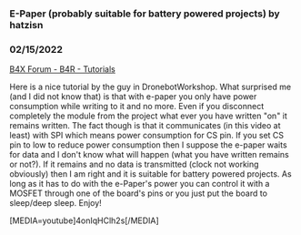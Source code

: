 ### E-Paper (probably suitable for battery powered projects) by hatzisn
### 02/15/2022
[B4X Forum - B4R - Tutorials](https://www.b4x.com/android/forum/threads/138426/)

Here is a nice tutorial by the guy in DronebotWorkshop. What surprised me (and I did not know that) is that with e-paper you only have power consumption while writing to it and no more. Even if you disconnect completely the module from the project what ever you have written "on" it remains written. The fact though is that it communicates (in this video at least) with SPI which means power consumption for CS pin. If you set CS pin to low to reduce power consumption then I suppose the e-paper waits for data and I don't know what will happen (what you have written remains or not?). If it remains and no data is transmitted (clock not working obviously) then I am right and it is suitable for battery powered projects. As long as it has to do with the e-Paper's power you can control it with a MOSFET through one of the board's pins or you just put the board to sleep/deep sleep. Enjoy!  
  
[MEDIA=youtube]4onIqHClh2s[/MEDIA]